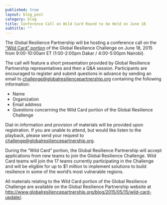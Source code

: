 ```yaml
---
published: true
layout: blog_post
category: blog
title: Conference Call on Wild Card Round to be Held on June 18
subtitle: ""
---
```


The Global Resilience Partnership will be hosting a conference call on the [“Wild Card” portion](/blog/2015/05/15/wild-card-update) of the Global Resilience Challenge on June 18, 2015 from 9:00-10:00am ET (1:00-2:00pm Dakar / 4:00-5:00pm Nairobi).

The call will feature a short presentation provided by Global Resilience Partnership representatives and then a Q&A session. Participants are encouraged to register and submit questions in advance by sending an email to challenge@globalresiliencepartnership.org containing the following information:

* Name
* Organization
* Email address
* Questions concerning the Wild Card portion of the Global Resilience Challenge

Dial-in information and provision of materials will be provided upon registration. If you are unable to attend, but would like listen to the playback, please send your request to challenge@globalresiliencepartnership.org.

During the “Wild Card” portion, the Global Resilience Partnership will accept applications from new teams to join the Global Resilience Challenge. Wild Card teams will join the 17 teams currently participating in the Challenge and will be eligible for up to $1 million to implement solutions to build resilience in some of the world’s most vulnerable regions.

All materials relating to the Wild Card portion of the Global Resilience Challenge are available on the Global Resilience Partnership website at http://www.globalresiliencepartnership.org/blog/2015/05/15/wild-card-update/.
